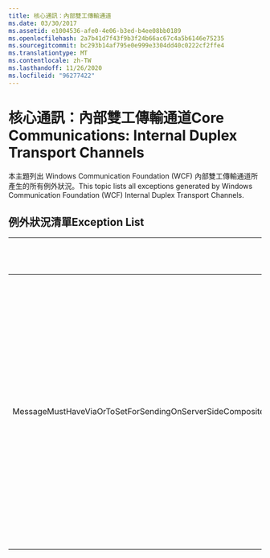 ```yaml
---
title: 核心通訊：內部雙工傳輸通道
ms.date: 03/30/2017
ms.assetid: e1004536-afe0-4e06-b3ed-b4ee08bb0189
ms.openlocfilehash: 2a7b41d7f43f9b3f24b66ac67c4a5b6146e75235
ms.sourcegitcommit: bc293b14af795e0e999e3304dd40c0222cf2ffe4
ms.translationtype: MT
ms.contentlocale: zh-TW
ms.lasthandoff: 11/26/2020
ms.locfileid: "96277422"
---
```

# <a name="core-communications-internal-duplex-transport-channels"></a><span data-ttu-id="93b29-102">核心通訊：內部雙工傳輸通道</span><span class="sxs-lookup"><span data-stu-id="93b29-102">Core Communications: Internal Duplex Transport Channels</span></span>

<span data-ttu-id="93b29-103">本主題列出 Windows Communication Foundation (WCF) 內部雙工傳輸通道所產生的所有例外狀況。</span><span class="sxs-lookup"><span data-stu-id="93b29-103">This topic lists all exceptions generated by Windows Communication Foundation (WCF) Internal Duplex Transport Channels.</span></span>  
  
## <a name="exception-list"></a><span data-ttu-id="93b29-104">例外狀況清單</span><span class="sxs-lookup"><span data-stu-id="93b29-104">Exception List</span></span>  
  
|<span data-ttu-id="93b29-105">資源程式碼</span><span class="sxs-lookup"><span data-stu-id="93b29-105">Resource Code</span></span>|<span data-ttu-id="93b29-106">資源字串</span><span class="sxs-lookup"><span data-stu-id="93b29-106">Resource String</span></span>|  
|-------------------|---------------------|  
|<span data-ttu-id="93b29-107">MessageMustHaveViaOrToSetForSendingOnServerSideCompositeDuplexChannels</span><span class="sxs-lookup"><span data-stu-id="93b29-107">MessageMustHaveViaOrToSetForSendingOnServerSideCompositeDuplexChannels</span></span>|<span data-ttu-id="93b29-108">若要在伺服器複合雙工通道上傳送訊息，該訊息必須已設定 'Via' 屬性或 'To' 標頭。</span><span class="sxs-lookup"><span data-stu-id="93b29-108">To send a message on server composite duplex channels, the message must have either the 'Via' property or the 'To' header set.</span></span>|
